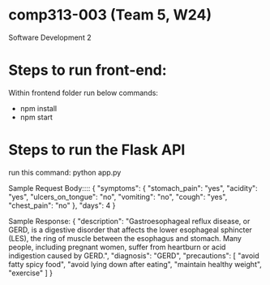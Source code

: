 # comp313-003 (Team 5, W24)
 Software Development 2

 Steps to run front-end:
 =======================
 Within frontend folder run below commands:
 - npm install
 - npm start

 Steps to run the Flask API
 ==========================
 run this command: 
 python app.py

Sample Request Body::::
{
  "symptoms": {
    "stomach_pain": "yes",
    "acidity": "yes",
    "ulcers_on_tongue": "no",
    "vomiting": "no",
    "cough": "yes",
    "chest_pain": "no"
  },
  "days": 4
}

Sample Response:
{
    "description": "Gastroesophageal reflux disease, or GERD, is a digestive disorder that affects the lower esophageal sphincter (LES), the ring of muscle between the esophagus and stomach. Many people, including pregnant women, suffer from heartburn or acid indigestion caused by GERD.",
    "diagnosis": "GERD",
    "precautions": [
        "avoid fatty spicy food",
        "avoid lying down after eating",
        "maintain healthy weight",
        "exercise"
    ]
}

